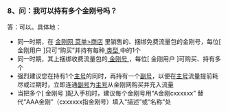 ### 8、问：我可以持有多个金刚号吗？
答：可以。具体地：
- 同一时期，在 [金刚网 菜单>商店](https://www.atozitpro.net/zh/shop/) 里销售的、捆绑免费流量包的金刚号，每位[ 金刚用户 ]只可“购买”并持有每种[ 类型 ]()中的1个
- 同一时期，其上捆绑收费流量包的[ 金刚号 ]()，每位[ 金刚用户 ]可购买、持有多个
- 强烈建议您在持有1个[主号](https://a2zitpro.github.io/web/主号)的同时，再持有一个[副号](https://a2zitpro.github.io/web/副号)，以便在[主号](https://a2zitpro.github.io/web/主号)流量提前耗尽或过期时，立即连通[副号](https://a2zitpro.github.io/web/副号)为[主号](https://a2zitpro.github.io/web/主号)从金刚网购买并充入流量
- 当把多个[ 金刚号 ]配入手机时，建议每个金刚号用“A金刚cxxxxxx” 替代“AAA金刚”（cxxxxxx指金刚号）填入“描述”或“名称”处
